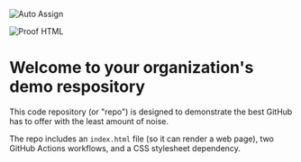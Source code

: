 ![Auto Assign](https://github.com/DU-Inc/demo-repository/actions/workflows/auto-assign.yml/badge.svg)

![Proof HTML](https://github.com/DU-Inc/demo-repository/actions/workflows/proof-html.yml/badge.svg)

# Welcome to your organization's demo respository
This code repository (or "repo") is designed to demonstrate the best GitHub has to offer with the least amount of noise.

The repo includes an `index.html` file (so it can render a web page), two GitHub Actions workflows, and a CSS stylesheet dependency.
